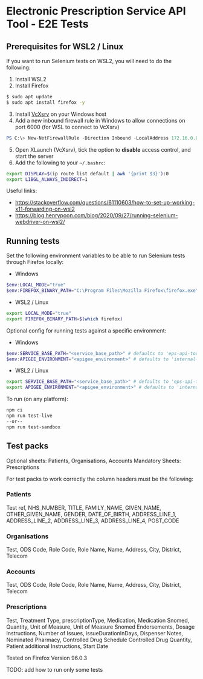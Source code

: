 # Electronic Prescription Service API Tool - E2E Tests

## Prerequisites for WSL2 / Linux

If you want to run Selenium tests on WSL2, you will need to do the following:

1. Install WSL2
1. Install Firefox
```bash
$ sudo apt update
$ sudo apt install firefox -y
```

3. Install [VcXsrv](https://sourceforge.net/projects/vcxsrv/) on your Windows host
3. Add a new inbound firewall rule in Windows to allow connections on port 6000 (for WSL to connect to VcXsrv)
```powershell
PS C:\> New-NetFirewallRule -Direction Inbound -LocalAddress 172.16.0.0/12 -LocalPort 6000 -Protocol TCP -Action Allow -DisplayName "Allow connections from WSL2 to VcXsrv" -Description "Used by NHSD EPS Selenium E2E tests"
```

5. Open XLaunch (VcXsrv), tick the option to **disable** access control, and start the server
5. Add the following to your `~/.bashrc`:
```bash
export DISPLAY=$(ip route list default | awk '{print $3}'):0
export LIBGL_ALWAYS_INDIRECT=1
```

Useful links:
- https://stackoverflow.com/questions/61110603/how-to-set-up-working-x11-forwarding-on-wsl2
- https://blog.henrypoon.com/blog/2020/09/27/running-selenium-webdriver-on-wsl2/


## Running tests

Set the following environment variables to be able to run Selenium tests through Firefox locally:

- Windows
```powershell
$env:LOCAL_MODE="true"
$env:FIREFOX_BINARY_PATH="C:\Program Files\Mozilla Firefox\firefox.exe"  # <-- check this is the correct path for your setup
```

- WSL2 / Linux
```bash
export LOCAL_MODE="true"
export FIREFOX_BINARY_PATH=$(which firefox)
```


Optional config for running tests against a specific environment:

- Windows
```powershell
$env:SERVICE_BASE_PATH="<service_base_path>" # defaults to 'eps-api-tool'
$env:APIGEE_ENVIRONMENT="<apigee_environment>" # defaults to 'internal-dev'
```

- WSL2 / Linux
```bash
export SERVICE_BASE_PATH="<service_base_path>" # defaults to 'eps-api-tool'
export APIGEE_ENVIRONMENT="<apigee_environment>" # defaults to 'internal-dev'
```

To run (on any platform):

```powershell
npm ci
npm run test-live
--or--
npm run test-sandbox
```

## Test packs
Optional sheets: Patients, Organisations, Accounts
Mandatory Sheets: Prescriptions

For test packs to work correctly the column headers must be the following:

 ### Patients
Test ref, NHS_NUMBER, TITLE, FAMILY_NAME, GIVEN_NAME, OTHER_GIVEN_NAME, GENDER, 
DATE_OF_BIRTH, ADDRESS_LINE_1, ADDRESS_LINE_2, ADDRESS_LINE_3, ADDRESS_LINE_4, POST_CODE

  ### Organisations
 Test, ODS Code, Role Code, Role Name, Name, Address, City, District, Telecom

 ### Accounts
 Test, ODS Code, Role Code, Role Name, Name, Address, City, District, Telecom

### Prescriptions
 Test, Treatment Type, prescriptionType, Medication, Medication Snomed, Quantity, Unit of Measure, Unit of Measure Snomed
  Endorsements, Dosage Instructions, Number of Issues, issueDurationInDays, Dispenser Notes, Nominated Pharmacy, Controlled Drug Schedule
  Controlled Drug Quantity, Patient additional Instructions, Start Date



Tested on Firefox Version 96.0.3

TODO: add how to run only some tests
